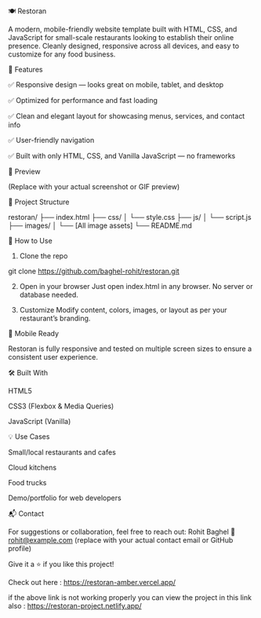 🍽️ Restoran

A modern, mobile-friendly website template built with HTML, CSS, and JavaScript for small-scale restaurants looking to establish their online presence. Cleanly designed, responsive across all devices, and easy to customize for any food business.

🌟 Features

✅ Responsive design — looks great on mobile, tablet, and desktop

✅ Optimized for performance and fast loading

✅ Clean and elegant layout for showcasing menus, services, and contact info

✅ User-friendly navigation

✅ Built with only HTML, CSS, and Vanilla JavaScript — no frameworks


📸 Preview


(Replace with your actual screenshot or GIF preview)

📁 Project Structure

restoran/
├── index.html
├── css/
│   └── style.css
├── js/
│   └── script.js
├── images/
│   └── [All image assets]
└── README.md

🚀 How to Use

1. Clone the repo

git clone https://github.com/baghel-rohit/restoran.git


2. Open in your browser
Just open index.html in any browser. No server or database needed.


3. Customize
Modify content, colors, images, or layout as per your restaurant’s branding.



📱 Mobile Ready

Restoran is fully responsive and tested on multiple screen sizes to ensure a consistent user experience.

🛠️ Built With

HTML5

CSS3 (Flexbox & Media Queries)

JavaScript (Vanilla)


💡 Use Cases

Small/local restaurants and cafes

Cloud kitchens

Food trucks

Demo/portfolio for web developers


📬 Contact

For suggestions or collaboration, feel free to reach out:
Rohit Baghel
📧 rohit@example.com (replace with your actual contact email or GitHub profile)


Give it a ⭐ if you like this project!


Check out here : https://restoran-amber.vercel.app/

if the above link is not working properly you can view the project in this link also : https://restoran-project.netlify.app/
